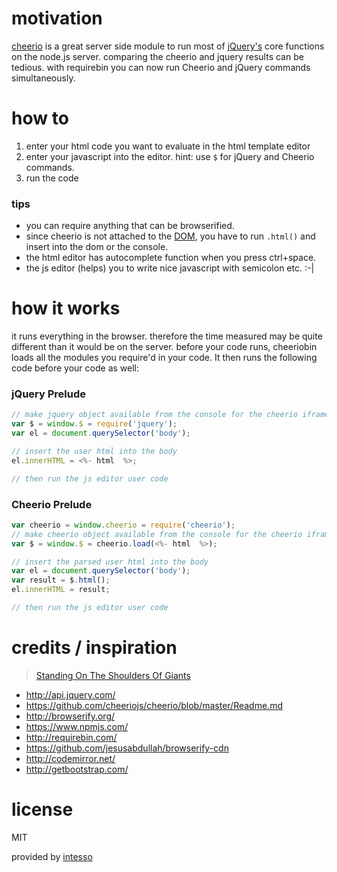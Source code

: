 # motivation

[cheerio](//github.com/cheeriojs/cheerio) is a great server side module to run most of [jQuery's](http://api.jquery.com/) core functions on the node.js server.
comparing the cheerio and jquery results can be tedious.
with requirebin you can now run Cheerio and jQuery commands simultaneously.


# how to
 1. enter your html code you want to evaluate in the html template editor
 2. enter your javascript into the editor. hint: use `$` for jQuery and Cheerio commands.
 3. run the code

### tips
 - you can require anything that can be browserified.
 - since cheerio is not attached to the [DOM](//developer.mozilla.org/en-US/docs/Web/API), you have to run `.html()` and insert into the dom or the console.
 - the html editor has autocomplete function when you press ctrl+space.
 - the js editor (helps) you to write nice javascript with semicolon etc. :-|


# how it works
it runs everything in the browser. therefore the time measured may be quite different than it would be on the server.
before your code runs, cheeriobin loads all the modules you require'd in your code.
It then runs the following code before your code as well:

### jQuery Prelude
```javascript
// make jquery object available from the console for the cheerio iframe as $
var $ = window.$ = require('jquery');
var el = document.querySelector('body');

// insert the user html into the body
el.innerHTML = <%- html  %>;

// then run the js editor user code
```

### Cheerio Prelude
```javascript
var cheerio = window.cheerio = require('cheerio');
// make cheerio object available from the console for the cheerio iframe as $
var $ = window.$ = cheerio.load(<%- html  %>);

// insert the parsed user html into the body
var el = document.querySelector('body');
var result = $.html();
el.innerHTML = result;

// then run the js editor user code
```


# credits / inspiration

> [Standing On The Shoulders Of Giants](http://en.wikipedia.org/wiki/Standing_on_the_shoulders_of_giants)

 - http://api.jquery.com/
 - https://github.com/cheeriojs/cheerio/blob/master/Readme.md
 - http://browserify.org/
 - https://www.npmjs.com/
 - http://requirebin.com/
 - https://github.com/jesusabdullah/browserify-cdn
 - http://codemirror.net/
 - http://getbootstrap.com/

# license

MIT

provided by [intesso](//intesso.com)
